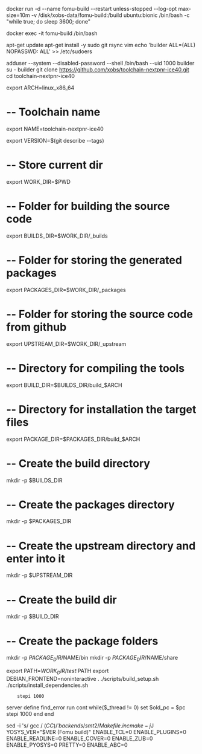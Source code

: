 docker run -d --name fomu-build --restart unless-stopped --log-opt max-size=10m -v /disk/xobs-data/fomu-build:/build ubuntu:bionic /bin/bash -c "while true; do sleep 3600; done"

docker exec -it fomu-build /bin/bash

apt-get update
apt-get install -y sudo git rsync vim
echo 'builder ALL=(ALL) NOPASSWD: ALL' >> /etc/sudoers

adduser --system --disabled-password --shell /bin/bash --uid 1000 builder
su - builder
git clone https://github.com/xobs/toolchain-nextpnr-ice40.git
cd toolchain-nextpnr-ice40

export ARCH=linux_x86_64

# -- Toolchain name
export NAME=toolchain-nextpnr-ice40

export VERSION=$(git describe --tags)

# -- Store current dir
export WORK_DIR=$PWD
# -- Folder for building the source code
export BUILDS_DIR=$WORK_DIR/_builds
# -- Folder for storing the generated packages
export PACKAGES_DIR=$WORK_DIR/_packages
# --  Folder for storing the source code from github
export UPSTREAM_DIR=$WORK_DIR/_upstream
# -- Directory for compiling the tools
export BUILD_DIR=$BUILDS_DIR/build_$ARCH
# -- Directory for installation the target files
export PACKAGE_DIR=$PACKAGES_DIR/build_$ARCH

# -- Create the build directory
mkdir -p $BUILDS_DIR
# -- Create the packages directory
mkdir -p $PACKAGES_DIR
# -- Create the upstream directory and enter into it
mkdir -p $UPSTREAM_DIR
# -- Create the build dir
mkdir -p $BUILD_DIR
# -- Create the package folders
mkdir -p $PACKAGE_DIR/$NAME/bin
mkdir -p $PACKAGE_DIR/$NAME/share

export PATH=$WORK_DIR/test:$PATH
export DEBIAN_FRONTEND=noninteractive
. ./scripts/build_setup.sh
./scripts/install_dependencies.sh




        stepi 1000

server define find_error
    run
    cont
    while($_thread != 0)
        set $old_pc = $pc
        stepi 1000
    end
end

sed -i 's/ gcc / $(CC) /' backends/smt2/Makefile.inc
make -j$J YOSYS_VER="$VER (Fomu build)"               ENABLE_TCL=0 ENABLE_PLUGINS=0 ENABLE_READLINE=0 ENABLE_COVER=0 ENABLE_ZLIB=0 ENABLE_PYOSYS=0 PRETTY=0 ENABLE_ABC=0